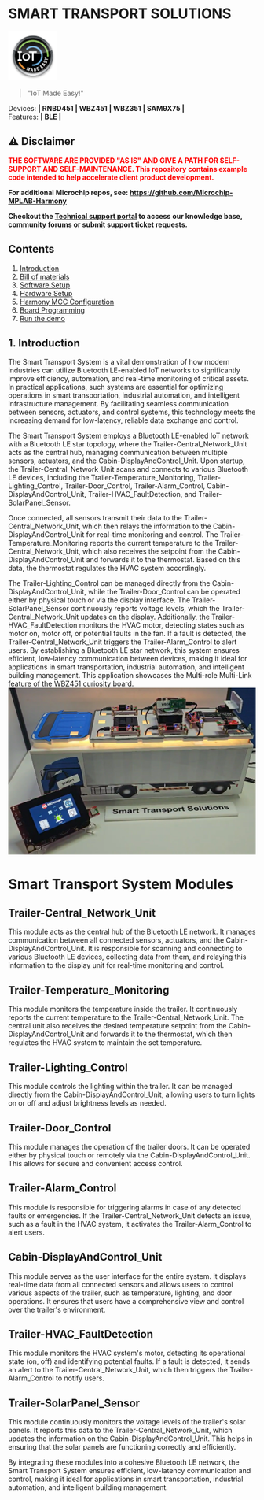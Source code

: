 # SMART TRANSPORT SOLUTIONS

<img src="docs/IoT-Made-Easy-Logo.png" width=100>


> "IoT Made Easy!" 

Devices: **| RNBD451 | WBZ451 | WBZ351 | SAM9X75 |**<br>
Features: **| BLE |**


## ⚠ Disclaimer

<p><span style="color:red"><b>
THE SOFTWARE ARE PROVIDED "AS IS" AND GIVE A PATH FOR SELF-SUPPORT AND SELF-MAINTENANCE. This repository contains example code intended to help accelerate client product development. </br>

For additional Microchip repos, see: <a href="https://github.com/Microchip-MPLAB-Harmony" target="_blank">https://github.com/Microchip-MPLAB-Harmony</a>

Checkout the <a href="https://microchipsupport.force.com/s/" target="_blank">Technical support portal</a> to access our knowledge base, community forums or submit support ticket requests.
</span></p></b>

## Contents

1. [Introduction](#step1)
1. [Bill of materials](#step2)
1. [Software Setup](#step3)
1. [Hardware Setup](#step4)
1. [Harmony MCC Configuration](#step5)
1. [Board Programming](#step6)
1. [Run the demo](#step7)

## 1. Introduction<a name="step1">


The Smart Transport System is a vital demonstration of how modern industries can utilize Bluetooth LE-enabled IoT networks to significantly improve efficiency, automation, and real-time monitoring of critical assets. In practical applications, such systems are essential for optimizing operations in smart transportation, industrial automation, and intelligent infrastructure management. By facilitating seamless communication between sensors, actuators, and control systems, this technology meets the increasing demand for low-latency, reliable data exchange and control.

The Smart Transport System employs a Bluetooth LE-enabled IoT network with a Bluetooth LE star topology, where the Trailer-Central_Network_Unit acts as the central hub, managing communication between multiple sensors, actuators, and the Cabin-DisplayAndControl_Unit. Upon startup, the Trailer-Central_Network_Unit scans and connects to various Bluetooth LE devices, including the Trailer-Temperature_Monitoring, Trailer-Lighting_Control, Trailer-Door_Control, Trailer-Alarm_Control, Cabin-DisplayAndControl_Unit, Trailer-HVAC_FaultDetection, and Trailer-SolarPanel_Sensor. 

Once connected, all sensors transmit their data to the Trailer-Central_Network_Unit, which then relays the information to the Cabin-DisplayAndControl_Unit for real-time monitoring and control. The Trailer-Temperature_Monitoring reports the current temperature to the Trailer-Central_Network_Unit, which also receives the setpoint from the Cabin-DisplayAndControl_Unit and forwards it to the thermostat. Based on this data, the thermostat regulates the HVAC system accordingly. 

The Trailer-Lighting_Control can be managed directly from the Cabin-DisplayAndControl_Unit, while the Trailer-Door_Control can be operated either by physical touch or via the display interface. The Trailer-SolarPanel_Sensor continuously reports voltage levels, which the Trailer-Central_Network_Unit updates on the display. Additionally, the Trailer-HVAC_FaultDetection monitors the HVAC motor, detecting states such as motor on, motor off, or potential faults in the fan. If a fault is detected, the Trailer-Central_Network_Unit triggers the Trailer-Alarm_Control to alert users. By establishing a Bluetooth LE star network, this system ensures efficient, low-latency communication between devices, making it ideal for applications in smart transportation, industrial automation, and intelligent building management. This application showcases the Multi-role Multi-Link feature of the WBZ451 curiosity board.![](docs/Smart_truck.png)

# Smart Transport System Modules

## Trailer-Central_Network_Unit
This module acts as the central hub of the Bluetooth LE network. It manages communication between all connected sensors, actuators, and the Cabin-DisplayAndControl_Unit. It is responsible for scanning and connecting to various Bluetooth LE devices, collecting data from them, and relaying this information to the display unit for real-time monitoring and control.

## Trailer-Temperature_Monitoring
This module monitors the temperature inside the trailer. It continuously reports the current temperature to the Trailer-Central_Network_Unit. The central unit also receives the desired temperature setpoint from the Cabin-DisplayAndControl_Unit and forwards it to the thermostat, which then regulates the HVAC system to maintain the set temperature.

## Trailer-Lighting_Control
This module controls the lighting within the trailer. It can be managed directly from the Cabin-DisplayAndControl_Unit, allowing users to turn lights on or off and adjust brightness levels as needed.

## Trailer-Door_Control
This module manages the operation of the trailer doors. It can be operated either by physical touch or remotely via the Cabin-DisplayAndControl_Unit. This allows for secure and convenient access control.

## Trailer-Alarm_Control
This module is responsible for triggering alarms in case of any detected faults or emergencies. If the Trailer-Central_Network_Unit detects an issue, such as a fault in the HVAC system, it activates the Trailer-Alarm_Control to alert users.

## Cabin-DisplayAndControl_Unit
This module serves as the user interface for the entire system. It displays real-time data from all connected sensors and allows users to control various aspects of the trailer, such as temperature, lighting, and door operations. It ensures that users have a comprehensive view and control over the trailer's environment.

## Trailer-HVAC_FaultDetection
This module monitors the HVAC system's motor, detecting its operational state (on, off) and identifying potential faults. If a fault is detected, it sends an alert to the Trailer-Central_Network_Unit, which then triggers the Trailer-Alarm_Control to notify users.

## Trailer-SolarPanel_Sensor
This module continuously monitors the voltage levels of the trailer's solar panels. It reports this data to the Trailer-Central_Network_Unit, which updates the information on the Cabin-DisplayAndControl_Unit. This helps in ensuring that the solar panels are functioning correctly and efficiently.

By integrating these modules into a cohesive Bluetooth LE network, the Smart Transport System ensures efficient, low-latency communication and control, making it ideal for applications in smart transportation, industrial automation, and intelligent building management.


